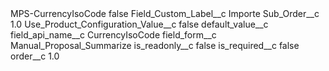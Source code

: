 <?xml version="1.0" encoding="UTF-8"?>
<CustomMetadata xmlns="http://soap.sforce.com/2006/04/metadata" xmlns:xsi="http://www.w3.org/2001/XMLSchema-instance" xmlns:xsd="http://www.w3.org/2001/XMLSchema">
    <label>MPS-CurrencyIsoCode</label>
    <protected>false</protected>
    <values>
        <field>Field_Custom_Label__c</field>
        <value xsi:type="xsd:string">Importe</value>
    </values>
    <values>
        <field>Sub_Order__c</field>
        <value xsi:type="xsd:double">1.0</value>
    </values>
    <values>
        <field>Use_Product_Configuration_Value__c</field>
        <value xsi:type="xsd:boolean">false</value>
    </values>
    <values>
        <field>default_value__c</field>
        <value xsi:nil="true"/>
    </values>
    <values>
        <field>field_api_name__c</field>
        <value xsi:type="xsd:string">CurrencyIsoCode</value>
    </values>
    <values>
        <field>field_form__c</field>
        <value xsi:type="xsd:string">Manual_Proposal_Summarize</value>
    </values>
    <values>
        <field>is_readonly__c</field>
        <value xsi:type="xsd:boolean">false</value>
    </values>
    <values>
        <field>is_required__c</field>
        <value xsi:type="xsd:boolean">false</value>
    </values>
    <values>
        <field>order__c</field>
        <value xsi:type="xsd:double">1.0</value>
    </values>
</CustomMetadata>
